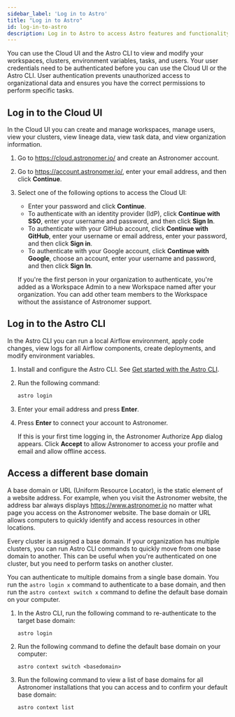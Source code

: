 ```yaml
---
sidebar_label: 'Log in to Astro'
title: "Log in to Astro"
id: log-in-to-astro
description: Log in to Astro to access Astro features and functionality.
---
```


You can use the Cloud UI and the Astro CLI to view and modify your workspaces, clusters, environment variables, tasks, and users. Your user credentials need to be authenticated before you can use the Cloud UI or the Astro CLI. User authentication prevents unauthorized access to organizational data and ensures you have the correct permissions to perform specific tasks.

## Log in to the Cloud UI

In the Cloud UI you can create and manage workspaces, manage users, view your clusters, view lineage data, view task data, and view organization information.

1. Go to https://cloud.astronomer.io/ and create an Astronomer account.

2. Go to https://account.astronomer.io/, enter your email address, and then click **Continue**.

3. Select one of the following options to access the Cloud UI:

    - Enter your password and click **Continue**.
    - To authenticate with an identity provider (IdP), click **Continue with SSO**, enter your username and password, and then click **Sign In**. 
    - To authenticate with your GitHub account, click **Continue with GitHub**, enter your username or email address, enter your password, and then click **Sign in**.
    - To authenticate with your Google account, click **Continue with Google**, choose an account, enter your username and password, and then click **Sign In**.

    If you're the first person in your organization to authenticate, you're added as a Workspace Admin to a new Workspace named after your organization. You can add other team members to the Workspace without the assistance of Astronomer support.

## Log in to the Astro CLI

In the Astro CLI you can run a local Airflow environment, apply code changes, view logs for all Airflow components, create deployments, and modify environment variables.

1. Install and configure the Astro CLI. See [Get started with the Astro CLI](https://docs.astronomer.io/astro/cli/get-started).

2. Run the following command:

    ```sh
    astro login
    ```
3. Enter your email address and press **Enter**.

4. Press **Enter** to connect your account to Astronomer.

    If this is your first time logging in, the Astronomer Authorize App dialog appears. Click **Accept** to allow Astronomer to access your profile and email and allow offline access.

## Access a different base domain

A base domain or URL (Uniform Resource Locator), is the static element of a website address. For example, when you visit the Astronomer website, the address bar always displays https://www.astronomer.io no matter what page you access on the Astronomer website. The base domain or URL allows computers to quickly identify and access resources in other locations.

Every cluster is assigned a base domain.  If your organization has multiple clusters, you can run Astro CLI commands to quickly move from one base domain to another. This can be useful when you're authenticated on one cluster, but you need to perform tasks on another cluster.

You can authenticate to multiple domains from a single base domain. You run the `astro login x` command to authenticate to a base domain, and then run the `astro context switch x` command to define the default base domain on your computer. 

1. In the Astro CLI, run the following command to re-authenticate to the target base domain:

    ```
    astro login
    ```
2. Run the following command to define the default base domain on your computer:

    ```
    astro context switch <basedomain>
    ```

3. Run the following command to view a list of base domains for all Astronomer installations that you can access and to confirm your default base domain:

    ```
    astro context list
    ```